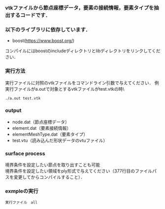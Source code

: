 ### vtkファイルから節点座標データ，要素の接続情報，要素タイプを抽出するコードです．

### 以下のライブラリに依存しています．
- boost(https://www.boost.org/)

コンパイルにはboostのincludeディレクトリとlibディレクトリをリンクしてください．

### 実行方法
実行ファイルに対照のvtkファイルをコマンドライン引数で与えてください．
例　実行ファイルがa.outで対象とするvtkファイルがtest.vtkの時\
```
./a.out test.vtk
```

### output
- node.dat（節点座標データ）
- element.dat（要素接続情報）
- elementMeshType.dat（要素タイプ）
- test.vtu（読み込んだ形状データのvtuファイル）

### surface process
境界条件を設定したい節点を取り出すことも可能\
境界条件を設定したい領域をply形式で与えてください（377行目のファイルパスを変更してからコンパイルすること）．

### exmpleの実行
```
実行ファイル　all
```
